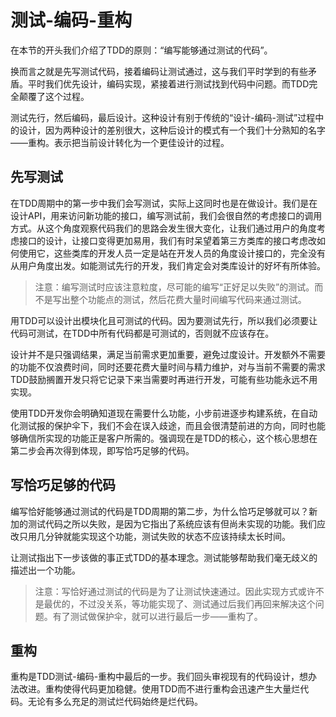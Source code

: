 # 测试-编码-重构

在本节的开头我们介绍了TDD的原则：“编写能够通过测试的代码”。

换而言之就是先写测试代码，接着编码让测试通过，这与我们平时学到的有些矛盾。平时我们优先设计，编码实现，紧接着进行测试找到代码中问题。而TDD完全颠覆了这个过程。

测试先行，然后编码，最后设计。这种设计有别于传统的“设计-编码-测试”过程中的设计，因为两种设计的差别很大，这种后设计的模式有一个我们十分熟知的名字——重构。表示把当前设计转化为一个更佳设计的过程。

## 先写测试

在TDD周期中的第一步中我们会写测试，实际上这同时也是在做设计。我们是在设计API，用来访问新功能的接口，编写测试前，我们会很自然的考虑接口的调用方式。从这个角度观察代码我们的思路会发生很大变化，让我们通过用户的角度考虑接口的设计，让接口变得更加易用，我们有时呆望着第三方类库的接口考虑改如何使用它，这些类库的开发人员一定是站在开发人员的角度设计接口的，完全没有从用户角度出发。如能测试先行的开发，我们肯定会对类库设计的好坏有所体验。

>注意：编写测试时应该注意粒度，尽可能的编写“正好足以失败”的测试。而不是写出整个功能点的测试，然后花费大量时间编写代码来通过测试。

用TDD可以设计出模块化且可测试的代码。因为要测试先行，所以我们必须要让代码可测试，在TDD中所有代码都是可测试的，否则就不应该存在。

设计并不是只强调结果，满足当前需求更加重要，避免过度设计。开发额外不需要的功能不仅浪费时间，同时还要花费大量时间与精力维护，对与当前不需要的需求TDD鼓励搁置开发只将它记录下来当需要时再进行开发，可能有些功能永远不用实现。

使用TDD开发你会明确知道现在需要什么功能，小步前进逐步构建系统，在自动化测试报的保护伞下，我们不会在误入歧途，而且会很清楚前进的方向，同时也能够确信所实现的功能正是客户所需的。强调现在是TDD的核心，这个核心思想在第二步会再次得到体现，即写恰巧足够的代码。

## 写恰巧足够的代码

编写恰好能够通过测试的代码是TDD周期的第二步，为什么恰巧足够就可以？新加的测试代码之所以失败，是因为它指出了系统应该有但尚未实现的功能。我们应改只用几分钟就能实现这个功能，测试失败的状态不应该持续太长时间。

让测试指出下一步该做的事正式TDD的基本理念。测试能够帮助我们毫无歧义的描述出一个功能。

>注意：写恰好通过测试的代码是为了让测试快速通过。因此实现方式或许不是最优的，不过没关系，等功能实现了、测试通过后我们再回来解决这个问题。有了测试做保护伞，就可以进行最后一步——重构了。

## 重构

重构是TDD测试-编码-重构中最后的一步。我们回头审视现有的代码设计，想办法改进。重构使得代码更加稳健。使用TDD而不进行重构会迅速产生大量烂代码。无论有多么充足的测试烂代码始终是烂代码。

